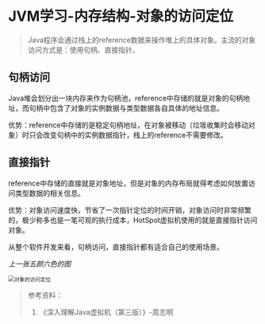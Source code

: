 # JVM学习-内存结构-对象的访问定位

> Java程序会通过栈上的reference数据来操作堆上的具体对象。主流的对象访问方式是：使用句柄、直接指针。

## 句柄访问

​	Java堆会划分出一块内存来作为句柄池，reference中存储的就是对象的句柄地址，而句柄中包含了对象的实例数据与类型数据各自具体的地址信息。

​	优势：reference中存储的是稳定句柄地址，在对象被移动（垃圾收集时会移动对象）时只会改变句柄中的实例数据指针，栈上的reference不需要修改。

## 直接指针

​	reference中存储的直接就是对象地址，但是对象的内存布局就得考虑如何放置访问类型数据的相关信息。

​	优势：对象访问速度快，节省了一次指针定位的时间开销，对象访问时非常频繁的，极少称多也是一笔可观的执行成本，HotSpot虚拟机使用的就是直接指针访问对象。



从整个软件开发来看，句柄访问，直接指针都有适合自己的使用场景。



*上一张五颜六色的图*

<img src="/Users/shiyuesheng/Desktop/java技术笔记/Jvm虚拟机/图片/对象的访问定位.jpg" alt="对象的访问定位" style="zoom:75%;" />





> 参考资料：
>
> 1. 《深入理解Java虚拟机（第三版）》-周志明